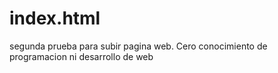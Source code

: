 # index.html
segunda prueba para subir pagina web. Cero conocimiento de programacion ni desarrollo de web
